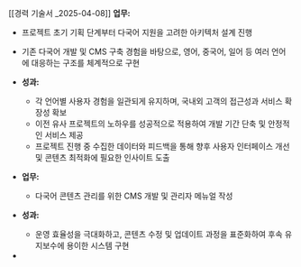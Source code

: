 [[경력 기술서 _2025-04-08]]
**업무:**
- 프로젝트 초기 기획 단계부터 다국어 지원을 고려한 아키텍처 설계 진행
- 기존 다국어 개발 및 CMS 구축 경험을 바탕으로, 영어, 중국어, 일어 등 여러 언어에 대응하는 구조를 체계적으로 구현
- **성과:**
    - 각 언어별 사용자 경험을 일관되게 유지하며, 국내외 고객의 접근성과 서비스 확장성 확보
    - 이전 유사 프로젝트의 노하우를 성공적으로 적용하여 개발 기간 단축 및 안정적인 서비스 제공
    - 프로젝트 진행 중 수집한 데이터와 피드백을 통해 향후 사용자 인터페이스 개선 및 콘텐츠 최적화에 필요한 인사이트 도출

- **업무:**
    - 다국어 콘텐츠 관리를 위한 CMS 개발 및 관리자 메뉴얼 작성
- **성과:**
    - 운영 효율성을 극대화하고, 콘텐츠 수정 및 업데이트 과정을 표준화하여 후속 유지보수에 용이한 시스템 구현
- 